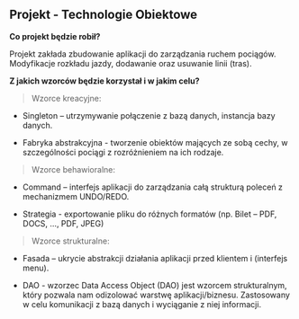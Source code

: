 ## Projekt - Technologie Obiektowe


**Co projekt będzie robił?**

Projekt zakłada zbudowanie aplikacji do zarządzania ruchem pociągów. Modyfikacje rozkładu jazdy, dodawanie oraz usuwanie linii (tras). 


**Z jakich wzorców będzie korzystał i w jakim celu?**

> Wzorce kreacyjne: 

- Singleton – utrzymywanie połączenie z bazą danych, instancja bazy danych.

- Fabryka abstrakcyjna - tworzenie obiektów mających ze sobą cechy, w szczególności pociągi z rozróżnieniem na ich rodzaje. 

> Wzorce behawioralne: 

- Command – interfejs aplikacji do zarządzania całą strukturą poleceń z mechanizmem UNDO/REDO. 

- Strategia - exportowanie pliku do różnych formatów (np. Bilet – PDF, DOCS, …, PDF, JPEG) 

> Wzorce strukturalne: 

- Fasada – ukrycie abstrakcji działania aplikacji przed klientem i (interfejs menu).

- DAO - wzorzec Data Access Object (DAO) jest wzorcem strukturalnym, który pozwala nam odizolować warstwę aplikacji/biznesu. Zastosowany w celu komunikacji z bazą danych i wyciąganie z niej informacji. 
